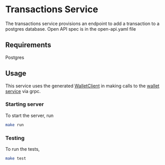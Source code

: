 # Transactions Service

The transactions service provisions an endpoint to add a transaction to a postgres database. Open API spec is in the open-api.yaml file

## Requirements

Postgres

## Usage

This service uses the generated [WalletClient](https://github.com/mmuoDev/core-proto/blob/a34d1e78d14af52b2b8915887b0d9508f758d274/gen/wallet/wallet_grpc.pb.go#L21) in making calls to the [wallet service](https://github.com/mmuoDev/wallet) via grpc.

### Starting server

To start the server, run

```bash
make run
```

### Testing

To run the tests,

```bash
make test
```
